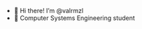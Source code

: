 - 👋 Hi there! I’m @valrmzl
- 👀 Computer Systems Engineering student
<!---
valrmzl/valrmzl is a ✨ special ✨ repository because its `README.md` (this file) appears on your GitHub profile.
You can click the Preview link to take a look at your changes.
--->
